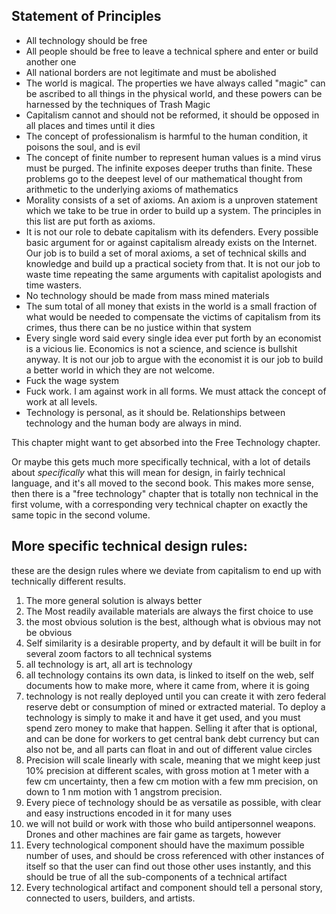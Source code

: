 ## Statement of Principles


* All technology should be free
* All people should be free to leave a technical sphere and enter or build another one
* All national borders are not legitimate and must be abolished
* The world is magical.  The properties we have always called "magic" can be ascribed to all things in the physical world, and these powers can be harnessed by the techniques of Trash Magic
* Capitalism cannot and should not be reformed, it should be opposed in all places and times until it dies
* The concept of professionalism is harmful to the human condition, it poisons the soul, and is evil
* The concept of finite number to represent human values is a mind virus must be purged.  The infinite exposes deeper truths than finite.  These problems go to the deepest level of our mathematical thought from arithmetic to the underlying axioms of mathematics
* Morality consists of a set of axioms.  An axiom is a unproven statement which we take to be true in order to build up a system.  The principles in this list are put forth as axioms.
* It is not our role to debate capitalism with its defenders.  Every possible basic argument for or against capitalism already exists on the Internet.  Our job is to build a set of moral axioms, a set of technical skills and knowledge and build up a practical society from that.  It is not our job to waste time repeating the same arguments with capitalist apologists and time wasters. 
* No technology should be made from mass mined materials
* The sum total of all money that exists in the world is a small fraction of what would be needed to compensate the victims of capitalism from its crimes, thus there can be no justice within that system
* Every single word said every single idea ever put forth by an economist is a vicious lie. Economics is not a science, and science is bullshit anyway.  It is not our job to argue with the economist it is our job to build a better world in which they are not welcome.
* Fuck the wage system
* Fuck work.  I am against work in all forms.  We must attack the concept of work at all levels.
* Technology is personal, as it should be. Relationships between technology and the human body are always in mind.


This chapter might want to get absorbed into the Free Technology chapter.

Or maybe this gets much more specifically technical, with a lot of details about *specifically* what this will mean for design, in fairly technical language, and it's all moved to the second book.  This makes more sense, then there is a "free technology" chapter that is totally non technical in the first volume, with a corresponding very technical chapter on exactly the same topic in the second volume.  

## More specific technical design rules:

these are the design rules where we deviate from capitalism to end up with technically different results.

1. The more general solution is always better
2. The Most readily available materials are always the first choice to use
3. the most obvious solution is the best, although what is obvious may not be obvious
4. Self similarity is a desirable property, and by default it will be built in for several zoom factors to all technical systems
5. all technology is art, all art is technology
6. all technology contains its own data, is linked to itself on the web, self documents how to make more, where it came from, where it is going
7. technology is not really deployed until you can create it with zero federal reserve debt or consumption of mined or extracted material.  To deploy a technology is simply to make it and have it get used, and you must spend zero money to make that happen.  Selling it after that is optional, and can be done for workers to get central bank debt currency but can also not be, and all parts can float in and out of different value circles
8. Precision will scale linearly with scale, meaning that we might keep just 10% precision at different scales, with gross motion at 1 meter with a few cm uncertainty, then a few cm motion with a few mm precision, on down to 1 nm motion with 1 angstrom precision.  
9. Every piece of technology should be as versatile as possible, with clear and easy instructions encoded in it for many uses
10. we will not build or work with those who build antipersonnel weapons. Drones and other machines are fair game as targets, however 
11. Every technological component should have the maximum possible number of uses, and should be cross referenced with other instances of itself so that the user can find out those other uses instantly, and this should be true of all the sub-components of a technical artifact
12. Every technological artifact and component should tell a personal story, connected to users, builders, and artists. 